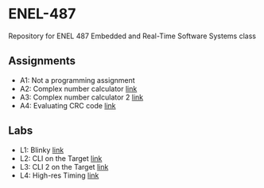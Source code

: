 # ENEL-487

Repository for ENEL 487 Embedded and Real-Time Software Systems class  

## Assignments
- A1: Not a programming assignment  
- A2: Complex number calculator [link](https://github.com/igmen-j/ENEL-487/tree/master/Assignments/A2)
- A3: Complex number calculator 2 [link](https://github.com/igmen-j/ENEL-487/tree/master/Assignments/A3)
- A4: Evaluating CRC code [link](https://github.com/igmen-j/ENEL-487/tree/master/Assignments/A4)

## Labs
- L1: Blinky [link](https://github.com/igmen-j/ENEL-487/tree/master/Labs/Lab1)  
- L2: CLI on the Target [link](https://github.com/igmen-j/ENEL-487/tree/master/Labs/Lab2)  
- L3: CLI 2 on the Target [link](https://github.com/igmen-j/ENEL-487/tree/master/Labs/Lab3) 
- L4: High-res Timing [link](https://github.com/igmen-j/ENEL-487/tree/master/Labs/Lab4)  

